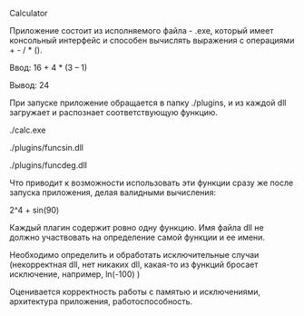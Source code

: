 Calculator

Приложение состоит из исполняемого файла - .exe, который имеет консольный интерфейс и способен вычислять выражения с операциями + - / * ().

Ввод: 16 + 4 * (3 – 1)

Вывод: 24

При запуске приложение обращается в папку ./plugins, и из каждой dll загружает и распознает соответствующую функцию.

./calc.exe

./plugins/funcsin.dll

./plugins/funcdeg.dll

Что приводит к возможности использовать эти функции сразу же после запуска приложения, делая валидными вычисления:

2^4 + sin(90)

Каждый плагин содержит ровно одну функцию. Имя файла dll не должно участвовать на определение самой функции и ее имени. 

Необходимо определить и обработать исключительные случаи (некорректная dll, нет никаких dll, какая-то из функций бросает исключение, например, ln(-100) )

Оценивается корректность работы с памятью и исключениями, архитектура приложения, работоспособность.
